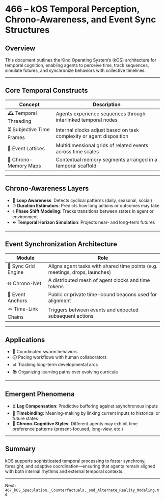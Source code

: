 # 466 – kOS Temporal Perception, Chrono-Awareness, and Event Sync Structures

## Overview
This document outlines the Kind Operating System’s (kOS) architecture for temporal cognition, enabling agents to perceive time, track sequences, simulate futures, and synchronize behaviors with collective timelines.

---

## Core Temporal Constructs

| Concept | Description |
|---------|-------------|
| 🕰️ Temporal Threading | Agents experience sequences through interlinked temporal nodes |
| ⏳ Subjective Time Frames | Internal clocks adjust based on task complexity or agent disposition |
| 📆 Event Lattices | Multidimensional grids of related events across time scales |
| 🧭 Chrono-Memory Maps | Contextual memory segments arranged in a temporal scaffold |

---

## Chrono-Awareness Layers

- 🔁 **Loop Awareness**: Detects cyclical patterns (daily, seasonal, social)
- ⏱ **Duration Estimators**: Predicts how long actions or outcomes may take
- 🌀 **Phase Shift Modeling**: Tracks transitions between states in agent or environment
- ⏩ **Temporal Horizon Simulation**: Projects near- and long-term futures

---

## Event Synchronization Architecture

| Module | Role |
|--------|------|
| 🧮 Sync Grid Engine | Aligns agent tasks with shared time points (e.g. meetings, drops, launches) |
| 🌐 Chrono-Net | A distributed mesh of agent clocks and time tokens |
| 🔔 Event Anchors | Public or private time-bound beacons used for alignment |
| 🪢 Time-Link Chains | Triggers between events and expected subsequent actions |

---

## Applications

- 🤝 Coordinated swarm behaviors
- ⏲️ Pacing workflows with human collaborators
- 📊 Tracking long-term developmental arcs
- 📚 Organizing learning paths over evolving curricula

---

## Emergent Phenomena

- ⏳ **Lag Compensation**: Predictive buffering against asynchronous inputs
- 🧠 **Timebinding**: Meaning-making by linking current inputs to historical or future states
- 🧬 **Chrono-Cognitive Styles**: Different agents may exhibit time preference patterns (present-focused, long-view, etc.)

---

## Summary
kOS supports sophisticated temporal processing to foster synchrony, foresight, and adaptive coordination—ensuring that agents remain aligned with both internal rhythms and external temporal contexts.

---
Next: `467_kOS_Speculation,_Counterfactuals,_and_Alternate_Reality_Modeling.md`